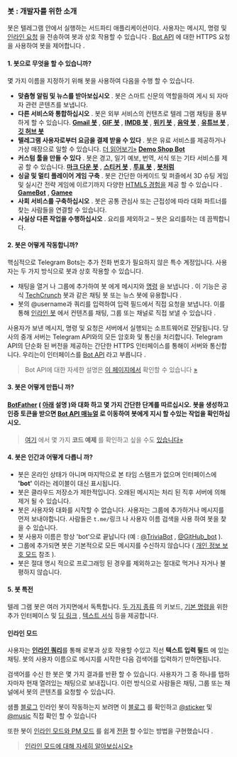 ### 봇 : 개발자를 위한 소개

봇은 텔레그램 안에서 실행하는 서드파티 애플리케이션이다. 사용자는 메시지, 명령 및 [인라인 요청](https://core.telegram.org/bots#inline-mode) 을 전송하여 봇과 상호 작용할 수 있습니다 . [Bot API](https://core.telegram.org/bots/api) 에 대한 HTTPS 요청을 사용하여 봇을 제어합니다 .

#### 1. 봇으로 무엇을 할 수 있습니까?

몇 가지 이름을 지정하기 위해 봇을 사용하여 다음을 수행 할 수 있습니다.

- **맞춤형 알림 및 뉴스를 받아보십시오** . 봇은 스마트 신문의 역할을하여 게시 되 자마자 관련 콘텐츠를 보냅니다.
- **다른 서비스와 통합하십시오** . 봇은 외부 서비스의 컨텐츠로 텔레 그램 채팅을 풍부하게 할 수 있습니다.
  [**Gmail 봇**](https://t.me/gmailbot) , [**GIF 봇**](https://t.me/gif) , [**IMDB 봇**](https://t.me/imdb) , [**위키 봇**](https://t.me/wiki) , [**음악 봇**](https://t.me/music) , [**유튜브 봇**](https://t.me/youtube) , [**깃 허브 봇**](https://t.me/githubbot)
- **텔레그램 사용자로부터 요금을 결제 받을 수 있다** . 봇은 유료 서비스를 제공하거나 가상 매장으로 일할 수 있습니다. [더 읽어보기»](https://core.telegram.org/bots/payments)
  [**Demo Shop Bot**](https://t.me/shopbot)
- **커스텀 툴을 만들 수 있다** . 봇은 경고, 일기 예보, 번역, 서식 또는 기타 서비스를 제공 할 수 있습니다.
  [**마크 다운 봇**](https://t.me/Bold) , [**스티커 봇**](https://t.me/sticker) , [**투표 봇**](https://t.me/vote) , [**봇처럼**](https://t.me/like)
- **싱글 및 멀티 플레이어 게임 구축** . 봇은 간단한 아케이드 및 퍼즐에서 3D 슈팅 게임 및 실시간 전략 게임에 이르기까지 다양한 [HTML5 경험을](https://core.telegram.org/bots/games) 제공 할 수 있습니다 .
  [**GameBot**](https://t.me/gamebot) , [**Gamee**](https://t.me/gamee)
- **사회 서비스를 구축하십시오** . 봇은 공통 관심사 또는 근접성에 따라 대화 파트너를 찾는 사람들을 연결할 수 있습니다.
- **사실상 다른 작업을 수행하십시오** . 요리를 제외하고 – 봇은 요리를하는 데 끔찍합니다.



#### 2. 봇은 어떻게 작동합니까?

핵심적으로 Telegram Bots는 추가 전화 번호가 필요하지 않은 특수 계정입니다. 사용자는 두 가지 방식으로 봇과 상호 작용할 수 있습니다.

- 채팅을 열거 나 그룹에 추가하여 봇 에게 메시지와 [명령](https://core.telegram.org/bots#commands) 을 보냅니다 . 이 기능은 공식 [TechCrunch](https://t.me/techcrunchbot) 봇과 같은 채팅 봇 또는 뉴스 봇에 유용합니다 .
- 봇의 @username과 쿼리를 입력하여 입력 필드에서 직접 요청을 보냅니다. 이를 통해 [인라인 봇](https://core.telegram.org/bots/inline) 에서 컨텐츠를 채팅, 그룹 또는 채널로 직접 보낼 수 있습니다 .

사용자가 보낸 메시지, 명령 및 요청은 서버에서 실행되는 소프트웨어로 전달됩니다. 당사의 중개 서버는 Telegram API와의 모든 암호화 및 통신을 처리합니다. Telegram API의 단순화 된 버전을 제공하는 간단한 HTTPS 인터페이스를 통해이 서버와 통신합니다. 우리는이 인터페이스를 [Bot API](https://core.telegram.org/bots/api) 라고 부릅니다 .

> Bot API에 대한 자세한 설명은 [이 페이지에서](https://core.telegram.org/bots/api) 확인할 수 있습니다 [»](https://core.telegram.org/bots/api)



#### 3. 봇은 어떻게 만듭니 까?

#### [BotFather](https://t.me/botfather) ( [아래](https://core.telegram.org/bots#6-botfather) 설명 )와 대화 하고 몇 가지 간단한 단계를 따르십시오. 봇을 생성하고 인증 토큰을 받으면 [Bot API 매뉴얼](https://core.telegram.org/bots/api) 로 이동하여 봇에게 지시 할 수있는 작업을 확인하십시오.

> [여기](https://core.telegram.org/bots/samples) 에서 몇 가지 **코드 예제** 를 확인하고 싶을 수도 [있습니다»](https://core.telegram.org/bots/samples)



#### 4. 봇은 인간과 어떻게 다릅니 까?

- 봇은 온라인 상태가 아니며 마지막으로 본 타임 스탬프가 없으며 인터페이스에 **'bot'** 이라는 레이블이 대신 표시됩니다.
- 봇은 클라우드 저장소가 제한적입니다. 오래된 메시지는 처리 된 직후 서버에 의해 제거 될 수 있습니다.
- 봇은 사용자와 대화를 시작할 수 없습니다. 사용자는 그룹에 추가하거나 메시지를 먼저 보내야합니다. 사람들은 `t.me/`링크 나 사용자 이름 검색을 사용 하여 봇을 찾을 수 있습니다.
- 봇 사용자 이름은 항상 'bot'으로 끝납니다 (예 : [@TriviaBot](https://t.me/triviabot) , [@GitHub_bot](https://t.me/githubbot) ).
- 그룹에 추가되면 봇은 기본적으로 모든 메시지를 수신하지 않습니다 ( [개인 정보 보호 모드](https://core.telegram.org/bots#privacy-mode) 참조 ).
- 봇은 절대 명시 적으로 프로그래밍 된 경우를 제외하고는 절대로 먹거나 자거나 불평하지 않습니다.



#### 5. 봇 특전

텔레 그램 봇은 여러 가지면에서 독특합니다. [두 ](https://core.telegram.org/bots#keyboards)[가지 종류](https://core.telegram.org/bots#inline-keyboards-and-on-the-fly-updating) 의 키보드, [기본 명령을](https://core.telegram.org/bots#global-commands) 위한 추가 인터페이스 및 [딥 링크](https://core.telegram.org/bots#deep-linking) , [텍스트 서식](https://core.telegram.org/bots/api#formatting-options) 등을 제공합니다.

#### 인라인 모드

사용자는 [**인라인 쿼리**](https://core.telegram.org/bots/api#inline-mode)를 통해 로봇과 상호 작용할 수있고 직선 **텍스트 입력 필드** 에 있는 채팅. 봇의 사용자 이름으로 메시지를 시작한 다음 검색어를 입력하기 만하면됩니다.

검색어를 수신 한 봇은 몇 가지 결과를 반환 할 수 있습니다. 사용자가 그 중 하나를 탭하자마자 현재 열려있는 채팅으로 보내집니다. 이런 방식으로 사람들은 채팅, 그룹 또는 채널에서 봇의 콘텐츠를 요청할 수 있습니다.

샘플 [블로그](https://telegram.org/blog/inline-bots) 인라인 봇이 작동하는지 보려면 이 [블로그](https://telegram.org/blog/inline-bots) 를 확인하고  [@sticker](https://t.me/sticker) 및 [@music](https://t.me/music) 직접 확인 할 수 있습니다 

또한 봇이 [인라인 모드와 PM 모드](https://core.telegram.org/bots/inline#switching-inline-pm-modes) 를 쉽게 [전환](https://core.telegram.org/bots/inline#switching-inline-pm-modes) 할 수있는 방법을 구현했습니다 .

> [인라인 모드에 대해 자세히 알아보십시오»](https://core.telegram.org/bots/inline)

